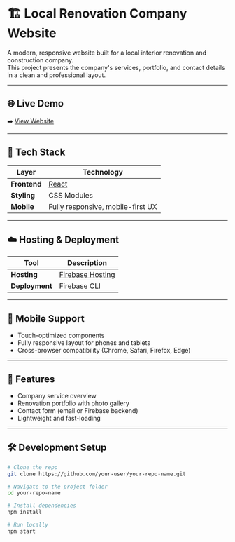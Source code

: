 # 🏗️ Local Renovation Company Website

A modern, responsive website built for a local interior renovation and construction company.  
This project presents the company's services, portfolio, and contact details in a clean and professional layout.


---

## 🌐 Live Demo

➡️ [View Website]([https://your-firebase-site.web.app](https://interiornova.pl/))

---

## 🔧 Tech Stack

| Layer         | Technology                          |
|---------------|-------------------------------------|
| **Frontend**  | [React](https://reactjs.org/)       |
| **Styling**   | CSS Modules                         |
| **Mobile**    | Fully responsive, mobile-first UX   |

---

## ☁️ Hosting & Deployment

| Tool             | Description                      |
|------------------|----------------------------------|
| **Hosting**      | [Firebase Hosting](https://firebase.google.com/products/hosting) |
| **Deployment**   | Firebase CLI                     |

---

## 📱 Mobile Support

- Touch-optimized components
- Fully responsive layout for phones and tablets
- Cross-browser compatibility (Chrome, Safari, Firefox, Edge)

---

## 📌 Features

- Company service overview
- Renovation portfolio with photo gallery
- Contact form (email or Firebase backend)
- Lightweight and fast-loading

---

## 🛠️ Development Setup

```bash
# Clone the repo
git clone https://github.com/your-user/your-repo-name.git

# Navigate to the project folder
cd your-repo-name

# Install dependencies
npm install

# Run locally
npm start

